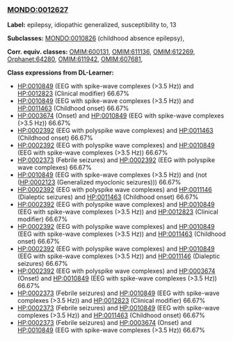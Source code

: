 
### [MONDO:0012627](http://purl.obolibrary.org/obo/MONDO_0012627)
**Label:** epilepsy, idiopathic generalized, susceptibility to, 13

**Subclasses:** [MONDO:0010826](http://purl.obolibrary.org/obo/MONDO_0010826) (childhood absence epilepsy), 

**Corr. equiv. classes:** [OMIM:600131](http://purl.obolibrary.org/obo/OMIM_600131), [OMIM:611136](http://purl.obolibrary.org/obo/OMIM_611136), [OMIM:612269](http://purl.obolibrary.org/obo/OMIM_612269), [Orphanet:64280](http://www.orpha.net/ORDO/Orphanet_64280), [OMIM:611942](http://purl.obolibrary.org/obo/OMIM_611942), [OMIM:607681](http://purl.obolibrary.org/obo/OMIM_607681), 

**Class expressions from DL-Learner:**

- [HP:0010849](http://purl.obolibrary.org/obo/HP_0010849) (EEG with spike-wave complexes (>3.5 Hz)) and [HP:0012823](http://purl.obolibrary.org/obo/HP_0012823) (Clinical modifier) 66.67%
- [HP:0010849](http://purl.obolibrary.org/obo/HP_0010849) (EEG with spike-wave complexes (>3.5 Hz)) and [HP:0011463](http://purl.obolibrary.org/obo/HP_0011463) (Childhood onset) 66.67%
- [HP:0003674](http://purl.obolibrary.org/obo/HP_0003674) (Onset) and [HP:0010849](http://purl.obolibrary.org/obo/HP_0010849) (EEG with spike-wave complexes (>3.5 Hz)) 66.67%
- [HP:0002392](http://purl.obolibrary.org/obo/HP_0002392) (EEG with polyspike wave complexes) and [HP:0011463](http://purl.obolibrary.org/obo/HP_0011463) (Childhood onset) 66.67%
- [HP:0002392](http://purl.obolibrary.org/obo/HP_0002392) (EEG with polyspike wave complexes) and [HP:0010849](http://purl.obolibrary.org/obo/HP_0010849) (EEG with spike-wave complexes (>3.5 Hz)) 66.67%
- [HP:0002373](http://purl.obolibrary.org/obo/HP_0002373) (Febrile seizures) and [HP:0002392](http://purl.obolibrary.org/obo/HP_0002392) (EEG with polyspike wave complexes) 66.67%
- [HP:0010849](http://purl.obolibrary.org/obo/HP_0010849) (EEG with spike-wave complexes (>3.5 Hz)) and (not ([HP:0002123](http://purl.obolibrary.org/obo/HP_0002123) (Generalized myoclonic seizures))) 66.67%
- [HP:0002392](http://purl.obolibrary.org/obo/HP_0002392) (EEG with polyspike wave complexes) and [HP:0011146](http://purl.obolibrary.org/obo/HP_0011146) (Dialeptic seizures) and [HP:0011463](http://purl.obolibrary.org/obo/HP_0011463) (Childhood onset) 66.67%
- [HP:0002392](http://purl.obolibrary.org/obo/HP_0002392) (EEG with polyspike wave complexes) and [HP:0010849](http://purl.obolibrary.org/obo/HP_0010849) (EEG with spike-wave complexes (>3.5 Hz)) and [HP:0012823](http://purl.obolibrary.org/obo/HP_0012823) (Clinical modifier) 66.67%
- [HP:0002392](http://purl.obolibrary.org/obo/HP_0002392) (EEG with polyspike wave complexes) and [HP:0010849](http://purl.obolibrary.org/obo/HP_0010849) (EEG with spike-wave complexes (>3.5 Hz)) and [HP:0011463](http://purl.obolibrary.org/obo/HP_0011463) (Childhood onset) 66.67%
- [HP:0002392](http://purl.obolibrary.org/obo/HP_0002392) (EEG with polyspike wave complexes) and [HP:0010849](http://purl.obolibrary.org/obo/HP_0010849) (EEG with spike-wave complexes (>3.5 Hz)) and [HP:0011146](http://purl.obolibrary.org/obo/HP_0011146) (Dialeptic seizures) 66.67%
- [HP:0002392](http://purl.obolibrary.org/obo/HP_0002392) (EEG with polyspike wave complexes) and [HP:0003674](http://purl.obolibrary.org/obo/HP_0003674) (Onset) and [HP:0010849](http://purl.obolibrary.org/obo/HP_0010849) (EEG with spike-wave complexes (>3.5 Hz)) 66.67%
- [HP:0002373](http://purl.obolibrary.org/obo/HP_0002373) (Febrile seizures) and [HP:0010849](http://purl.obolibrary.org/obo/HP_0010849) (EEG with spike-wave complexes (>3.5 Hz)) and [HP:0012823](http://purl.obolibrary.org/obo/HP_0012823) (Clinical modifier) 66.67%
- [HP:0002373](http://purl.obolibrary.org/obo/HP_0002373) (Febrile seizures) and [HP:0010849](http://purl.obolibrary.org/obo/HP_0010849) (EEG with spike-wave complexes (>3.5 Hz)) and [HP:0011463](http://purl.obolibrary.org/obo/HP_0011463) (Childhood onset) 66.67%
- [HP:0002373](http://purl.obolibrary.org/obo/HP_0002373) (Febrile seizures) and [HP:0003674](http://purl.obolibrary.org/obo/HP_0003674) (Onset) and [HP:0010849](http://purl.obolibrary.org/obo/HP_0010849) (EEG with spike-wave complexes (>3.5 Hz)) 66.67%


